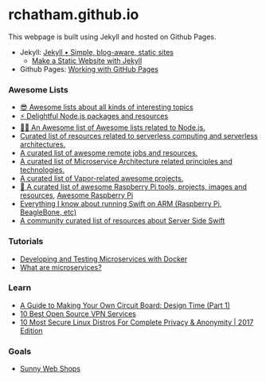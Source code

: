 # rchatham.github.io

This webpage is built using Jekyll and hosted on Github Pages.

- Jekyll: [Jekyll • Simple, blog-aware, static sites](https://jekyllrb.com)
    * [Make a Static Website with Jekyll](https://www.taniarascia.com/make-a-static-website-with-jekyll/)
- Github Pages: [Working with GitHub Pages](https://help.github.com/en/categories/working-with-github-pages)

### Awesome Lists
- [😎 Awesome lists about all kinds of interesting topics](https://github.com/sindresorhus/awesome)
- [⚡️ Delightful Node.js packages and resources](https://github.com/sindresorhus/awesome-nodejs)
- [🐢🚀 An Awesome list of Awesome lists related to Node.js.](https://github.com/bnb/awesome-awesome-nodejs)
- [Curated list of resources related to serverless computing and serverless architectures.](github.com/pmuens/awesome-serverless)
- [A curated list of awesome remote jobs and resources.](https://github.com/lukasz-madon/awesome-remote-job)
- [A curated list of Microservice Architecture related principles and technologies.](https://github.com/mfornos/awesome-microservices)
- [A curated list of Vapor-related awesome projects.](https://github.com/Cellane/awesome-vapor)
- [📝 A curated list of awesome Raspberry Pi tools, projects, images and resources](https://github.com/thibmaek/awesome-raspberry-pi), [Awesome Raspberry Pi](https://awesome-rpi.netlify.com)
- [Everything I know about running Swift on ARM (Raspberry Pi, BeagleBone, etc)](https://github.com/cellularmitosis/awesome-swift-arm)
- [A community curated list of resources about Server Side Swift](https://github.com/OptionalValue/awesome-server-side-swift#packages)


### Tutorials
- [Developing and Testing Microservices with Docker](https://mherman.org/blog/developing-and-testing-microservices-with-docker/)
- [What are microservices?](https://microservices.io)


### Learn
- [A Guide to Making Your Own Circuit Board: Design Time (Part 1)](https://blog.upverter.com/2019/08/27/a-guide-to-making-your-own-circuit-board-design-time-part-1/)
- [10 Best Open Source VPN Services](https://www.drfone.biz/vpn/open-source-vpn.html)
- [10 Most Secure Linux Distros For Complete Privacy & Anonymity | 2017 Edition](https://fossbytes.com/secure-linux-distros-privacy-anonymity/)


### Goals
- [Sunny Web Shops](http://sunnywebshops.com/welcome-to-sunny-web-shops)
